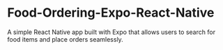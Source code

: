 # Food-Ordering-Expo-React-Native
A simple React Native app built with Expo that allows users to search for food items and place orders seamlessly.
